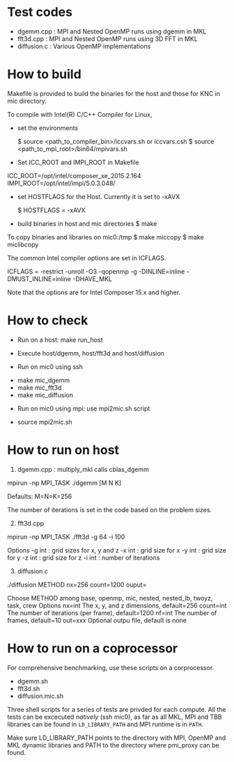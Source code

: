 Test codes
================
- dgemm.cpp : MPI and Nested OpenMP runs using dgemm in MKL
- fft3d.cpp : MPI and Nested OpenMP runs using 3D FFT in MKL
- diffusion.c : Various OpenMP implementations

How to build
================

Makefile is provided to build the binaries for the host and those for KNC
in mic directory.

To compile with Intel(R) C/C++ Compiler for Linux,

* set the environments 

  $ source <path_to_compiler_bin>/iccvars.sh or iccvars.csh
  $ source <path_to_mpi_root>/bin64/mpivars.sh
 
 - Set ICC_ROOT and IMPI_ROOT in Makefile

  ICC_ROOT=/opt/intel/composer_xe_2015.2.164
  IMPI_ROOT=/opt/intel/impi/5.0.3.048/

* set HOSTFLAGS for the Host. Currently it is set to -xAVX 
  
  $ HOSTFLAGS   = -xAVX
 
* build binaries in host and mic directories
  $ make


To copy binaries and libraries on mic0:/tmp
  $ make miccopy
  $ make miclibcopy

The common Intel compiler options are set in ICFLAGS.

  ICFLAGS    =  -restrict -unroll  -O3 -qopenmp -g  -DINLINE=inline -DMUST_INLINE=inline -DHAVE_MKL

Note that the options are for Intel Composer 15.x and higher.

How to check 
=============

* Run on a host: make run_host
 - Execute host/dgemm, host/fft3d and host/diffusion

* Run on mic0 using ssh
 - make mic_dgemm
 - make mic_fft3d
 - make mic_diffusion

* Run on mic0 using mpi: use mpi2mic.sh script
 - source mpi2mic.sh

How to run on host
==================

1. dgemm.cpp : multiply_mkl calls cblas_dgemm 

  mpirun -np MPI_TASK ./dgemm [M N K]

  Defaults: M=N=K=256

  The number of iterations is set in the code based on the problem sizes.

2. fft3d.cpp 

  mpirun -np MPI_TASK ./fft3d -g 64 -i 100

  Options
  -g int : grid sizes for x, y and z
  -x int : grid size for x
  -y int : grid size for y
  -z int : grid size for z
  -i int : number of iterations
  
3. diffusion.c

  ./diffusion METHOD nx=256 count=1200 ouput=

  Choose METHOD among base, openmp, mic, nested, nested_lb, twoyz, task, crew
  Options
  nx=int    The x, y, and z dimensions, default=256
  count=int The number of iterations (per frame), default=1200
  nf=int    The number of frames, default=10
  out=xxx   Optional outpu file, default is none

How to run on a coprocessor
=============================

For comprehensive benchmarking, use these scripts on a corprocessor.
- dgemm.sh
- fft3d.sh
- diffusion.mic.sh

Three shell scripts for a series of tests are privded for each compute.  All
the tests can be excecuted *natively* (ssh mic0), as far as all MKL, MPI and
TBB libraries can be found in `LD_LIBRARY_PATH` and MPI runtime is in `PATH`.

Make sure LD_LIBRARY_PATH points to the directory with MPI, OpenMP and MKL
dynamic libraries and PATH to the directory where pmi_proxy can be found.

